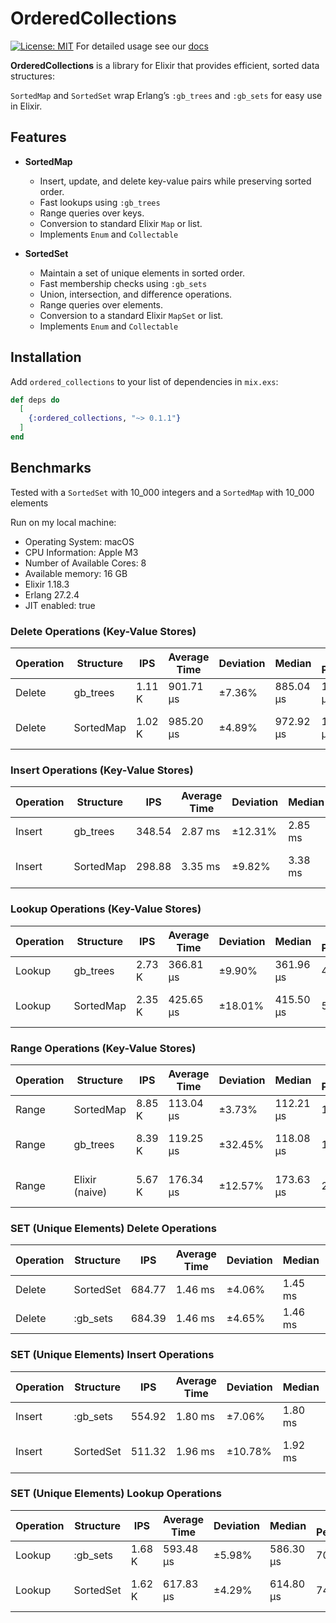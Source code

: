 # OrderedCollections
[![License: MIT](https://img.shields.io/badge/License-MIT-yellow.svg)](LICENSE)
For detailed usage see our [docs](https://hexdocs.pm/ordered_collections/api-reference.html)

**OrderedCollections** is a library for Elixir that provides efficient, sorted data structures:

`SortedMap` and `SortedSet` wrap Erlang’s `:gb_trees` and `:gb_sets` for easy use in Elixir.

## Features

- **SortedMap**
  - Insert, update, and delete key-value pairs while preserving sorted order.
  - Fast lookups using `:gb_trees`
  - Range queries over keys.
  - Conversion to standard Elixir `Map` or list.
  - Implements `Enum` and `Collectable`

- **SortedSet**
  - Maintain a set of unique elements in sorted order.
  - Fast membership checks using `:gb_sets`
  - Union, intersection, and difference operations.
  - Range queries over elements.
  - Conversion to a standard Elixir `MapSet` or list.
  - Implements `Enum` and `Collectable`

## Installation

Add `ordered_collections` to your list of dependencies in `mix.exs`:

```elixir
def deps do
  [
    {:ordered_collections, "~> 0.1.1"}
  ]
end
```

## Benchmarks

Tested with a `SortedSet` with 10_000 integers and a `SortedMap` with 10_000 elements

Run on my local machine:

- Operating System: macOS
- CPU Information: Apple M3
- Number of Available Cores: 8
- Available memory: 16 GB
- Elixir 1.18.3
- Erlang 27.2.4
- JIT enabled: true

### Delete Operations (Key-Value Stores)

| **Operation**    | **Structure**    | **IPS** | **Average Time** | **Deviation** | **Median**   | **99th Percentile** | **Comparison**                |
|------------------|------------------|---------|------------------|---------------|--------------|---------------------|-------------------------------|
| Delete           | gb_trees         | 1.11 K  | 901.71 μs        | ±7.36%       | 885.04 μs    | 1129.99 μs          | —                             |
| Delete           | SortedMap        | 1.02 K  | 985.20 μs        | ±4.89%       | 972.92 μs    | 1198.37 μs          | 1.09× slower (+83.48 μs)       |

### Insert Operations (Key-Value Stores)

| **Operation**    | **Structure**    | **IPS** | **Average Time** | **Deviation** | **Median**   | **99th Percentile** | **Comparison**                |
|------------------|------------------|---------|------------------|---------------|--------------|---------------------|-------------------------------|
| Insert           | gb_trees         | 348.54  | 2.87 ms          | ±12.31%      | 2.85 ms      | 3.71 ms             | —                             |
| Insert           | SortedMap        | 298.88  | 3.35 ms          | ±9.82%       | 3.38 ms      | 4.21 ms             | 1.17× slower (+0.48 ms)       |

### Lookup Operations (Key-Value Stores)

| **Operation**    | **Structure**    | **IPS** | **Average Time** | **Deviation** | **Median**   | **99th Percentile** | **Comparison**                |
|------------------|------------------|---------|------------------|---------------|--------------|---------------------|-------------------------------|
| Lookup           | gb_trees         | 2.73 K  | 366.81 μs        | ±9.90%       | 361.96 μs    | 446.20 μs           | —                             |
| Lookup           | SortedMap        | 2.35 K  | 425.65 μs        | ±18.01%      | 415.50 μs    | 508.36 μs           | 1.16× slower (+58.84 μs)       |

### Range Operations (Key-Value Stores)

| **Operation**    | **Structure**    | **IPS** | **Average Time** | **Deviation** | **Median**   | **99th Percentile** | **Comparison**                |
|------------------|------------------|---------|------------------|---------------|--------------|---------------------|-------------------------------|
| Range            | SortedMap        | 8.85 K  | 113.04 μs        | ±3.73%       | 112.21 μs    | 130.50 μs           | —                             |
| Range            | gb_trees         | 8.39 K  | 119.25 μs        | ±32.45%      | 118.08 μs    | 136.58 μs           | 1.05× slower (+6.20 μs)        |
| Range            | Elixir (naive)   | 5.67 K  | 176.34 μs        | ±12.57%      | 173.63 μs    | 220.07 μs           | 1.56× slower (+63.29 μs)       |

### SET (Unique Elements) Delete Operations

| **Operation**    | **Structure**    | **IPS** | **Average Time** | **Deviation** | **Median**   | **99th Percentile** | **Comparison**                |
|------------------|------------------|---------|------------------|---------------|--------------|---------------------|-------------------------------|
| Delete           | SortedSet        | 684.77  | 1.46 ms          | ±4.06%       | 1.45 ms      | 1.67 ms             | —                             |
| Delete           | :gb_sets         | 684.39  | 1.46 ms          | ±4.65%       | 1.46 ms      | 1.68 ms             | ~Same performance             |

### SET (Unique Elements) Insert Operations

| **Operation**    | **Structure**    | **IPS** | **Average Time** | **Deviation** | **Median**   | **99th Percentile** | **Comparison**                |
|------------------|------------------|---------|------------------|---------------|--------------|---------------------|-------------------------------|
| Insert           | :gb_sets         | 554.92  | 1.80 ms          | ±7.06%       | 1.80 ms      | 2.15 ms             | —                             |
| Insert           | SortedSet        | 511.32  | 1.96 ms          | ±10.78%      | 1.92 ms      | 2.46 ms             | 1.09× slower (+0.154 ms)       |

### SET (Unique Elements) Lookup Operations

| **Operation**    | **Structure**    | **IPS** | **Average Time** | **Deviation** | **Median**   | **99th Percentile** | **Comparison**                |
|------------------|------------------|---------|------------------|---------------|--------------|---------------------|-------------------------------|
| Lookup           | :gb_sets         | 1.68 K  | 593.48 μs        | ±5.98%       | 586.30 μs    | 708.54 μs           | —                             |
| Lookup           | SortedSet        | 1.62 K  | 617.83 μs        | ±4.29%       | 614.80 μs    | 742.15 μs           | 1.04× slower (+24.36 μs)       |

